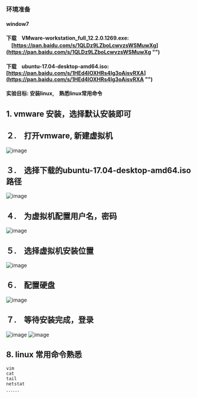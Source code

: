 ### 环境准备 
#### window7
#### 下载　VMware-workstation_full_12.2.0.1269.exe: 　[https://pan.baidu.com/s/1QLDz9LZboLcwvzsWSMuwXg](https://pan.baidu.com/s/1QLDz9LZboLcwvzsWSMuwXg "")
#### 下载　ubuntu-17.04-desktop-amd64.iso:　[https://pan.baidu.com/s/1HEd4IOXHRs4Ig3oAisvRXA](https://pan.baidu.com/s/1HEd4IOXHRs4Ig3oAisvRXA "")
#### 实验目标: 安装linux,　熟悉linux常用命令

## 1. vmware 安装，选择默认安装即可

## ２.　打开vmware, 新建虚拟机
![image](./images/1新建虚拟机.png)

## ３.　选择下载的ubuntu-17.04-desktop-amd64.iso路径
![image](./images/2选择iso文件.png)

## ４.　为虚拟机配置用户名，密码
![image](./images/3填写用户名密码.png)

## ５.　选择虚拟机安装位置
![image](./images/4选择安装位置.png)

## ６.　配置硬盘
![image](./images/5修改使用硬盘大小.png)

## ７.　等待安装完成，登录
![image](./images/6安装完成，使用第三步设置的密码登录.png)
![image](./images/7完成.png)

## 8. linux 常用命令熟悉
```
vim
cat
tail
netstat
．．．．．．
```
